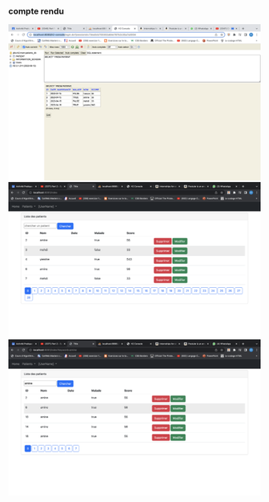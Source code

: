 <h3>compte rendu</h3>
<img src="Captures/cap1.png">
<img src="Captures/cap2.png">
<img src="Captures/cap3.png">